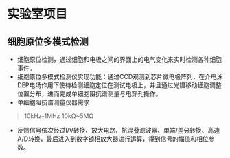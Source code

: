 # 实验室项目
## 细胞原位多模式检测
- 细胞原位检测，通过细胞和电极之间的界面上的电气变化来实时检测各种细胞事件。
- 细胞原位多模式检测仪实现功能：通过CCD观测到芯片微电极阵列，在介电泳DEP电场作用下使待检测细胞定位在测试电极上，并且通过光镊移动细胞调整位置分布，进而完成单细胞阻抗谱测量与电穿孔操作。 
- 单细胞阻抗谱测量仪器需求
> 10kHz-1MHz 10kΩ~5MΩ
- 反馈信号依次经过I/V转换、放大电路、抗混叠滤波器、单端/差分转换、高速A/D转换，最后进入到数字锁相放大器进行运算，得到信号的幅值和相位参数。



